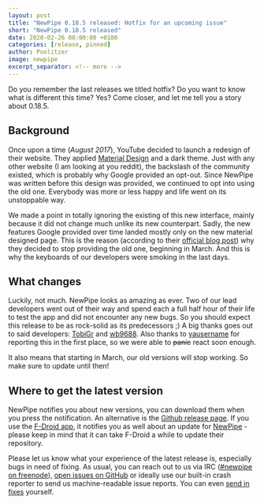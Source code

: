 ```yaml
---
layout: post
title: "NewPipe 0.18.5 released: Hotfix for an upcoming issue"
short: "NewPipe 0.18.5 released"
date: 2020-02-26 00:00:00 +0100
categories: [release, pinned]
author: Poolitzer
image: newpipe
excerpt_separator: <!-- more -->
---
```


Do you remember the last releases we titled hotfix? Do you want to know what is different this time? Yes? Come closer, and let me tell you a story about 0.18.5.
<!-- more -->

## Background

Once upon a time (_August 2017_), YouTube decided to launch a redesign of their website. They applied [Material Design](https://material.io/) and a dark theme. Just with any other website (I am looking at you reddit), the backslash of the community existed, which is probably why Google provided an opt-out. Since NewPipe was written before this design was provided, we continued to opt into using the old one. Everybody was more or less happy and life went on its unstoppable way.

We made a point in totally ignoring the existing of this new interface, mainly because it did not change much unlike its new counterpart. Sadly, the new features Google provided over time landed mostly only on the new material designed page. This is the reason (according to their [official blog post](https://support.google.com/youtube/thread/27596769)) why they decided to stop providing the old one, beginning in March. And this is why the keyboards of our developers were smoking in the last days.

## What changes

Luckily, not much. NewPipe looks as amazing as ever. Two of our lead developers went out of their way and spend each a full half hour of their life to test the app and did not encounter any new bugs. So you should expect this release to be as rock-solid as its predecessors ;) A big thanks goes out to said developers: [TobiGr](https://github.com/TobiGr) and [wb9688](https://github.com/wb9688). Also thanks to [yausername](https://github.com/yausername) for reporting this in the first place, so we were able to ~~panic~~ react soon enough.

It also means that starting in March, our old versions will stop working. So make sure to update until then!


## Where to get the latest version

NewPipe notifies you about new versions, you can download them when you press the notification. An alternative is the [Github release page](https://github.com/TeamNewPipe/NewPipe/releases). If you use the [F-Droid app](https://f-droid.org/), it notifies you as well about an update for [NewPipe](https://f-droid.org/packages/org.schabi.newpipe/) - please keep in mind that it can take F-Droid a while to update their repository.

Please let us know what your experience of the latest release is, especially bugs in need of fixing. As usual, you can reach out to us via IRC ([#newpipe on freenode](https://webchat.freenode.net/?channels=newpipe)), [open issues on GitHub](https://github.com/TeamNewPipe/NewPipe/issues/new) or ideally use our built-in crash reporter to send us machine-readable issue reports. You can even [send in fixes](https://github.com/TeamNewPipe/NewPipe/blob/dev/.github/CONTRIBUTING.md#bug-fixing) yourself.
